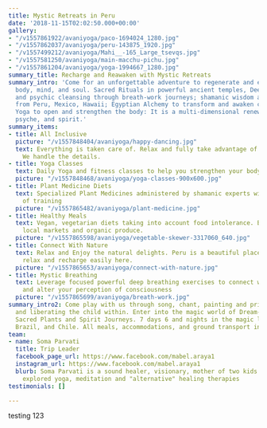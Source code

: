 ```yaml
---
title: Mystic Retreats in Peru
date: '2018-11-15T02:02:50.000+00:00'
gallery:
- "/v1557861922/avaniyoga/paco-1694024_1280.jpg"
- "/v1557862037/avaniyoga/peru-143875_1920.jpg"
- "/v1557499212/avaniyoga/Mahi__-165_Large_tsevqs.jpg"
- "/v1557581250/avaniyoga/main-macchu-pichu.jpg"
- "/v1557861204/avaniyoga/yoga-1994667_1280.jpg"
summary_title: Recharge and Reawaken with Mystic Retreats
summary_intro: 'Come for an unforgettable adventure to regenerate and energize your
  body, mind, and soul. Sacred Rituals in powerful ancient temples, Deep emotional
  and psychic cleansing through breath-work journeys; shamanic wisdom and meditations
  from Peru, Mexico, Hawaii; Egyptian Alchemy to transform and awaken consciousness;
  Yoga to open and strengthen the body: It is a multi-dimensional renewal of body,
  psyche, and spirit.'
summary_items:
- title: All Inclusive
  picture: "/v1557848404/avaniyoga/happy-dancing.jpg"
  text: Everything is taken care of. Relax and fully take advantage of your time.
    We handle the details.
- title: Yoga Classes
  text: Daily Yoga and fitness classes to help you strengthen your body and mind.
  picture: "/v1557848468/avaniyoga/yoga-classes-900x600.jpg"
- title: Plant Medicine Diets
  text: Specialized Plant Medicines administered by shamanic experts with generations
    of training
  picture: "/v1557865482/avaniyoga/plant-medicine.jpg"
- title: Healthy Meals
  text: Vegan, vegetarian diets taking into account food intolerance. Buying from
    local markets and organic produce.
  picture: "/v1557865598/avaniyoga/vegetable-skewer-3317060_640.jpg"
- title: Connect With Nature
  text: Relax and Enjoy the natural delights. Peru is a beautiful place and you can
    relax and recharge easily here.
  picture: "/v1557865653/avaniyoga/connect-with-nature.jpg"
- title: Mystic Breathing
  text: Leverage focused powerful deep breathing exercises to connect with your spirit
    and alter your perception of consciousness
  picture: "/v1557865699/avaniyoga/breath-work.jpg"
summary_intro2: Come play with us through song, chant, painting and primal clay, awakening
  and liberating the child within. Enter into the magic world of Dream-time through
  Sacred Plants and Spirit Journeys. 7 days 6 and nights in the magic lands of Peru,
  Brazil, and Chile. All meals, accommodations, and ground transport included
team:
- name: Soma Parvati
  title: Trip Leader
  facebook_page_url: https://www.facebook.com/mabel.araya1
  instagram_url: https://www.facebook.com/mabel.araya1
  blurb: Soma Parvati is a sound healer, visionary, mother of two kids who has deeply
    explored yoga, meditation and "alternative" healing therapies
testimonials: []

---
```

testing 123